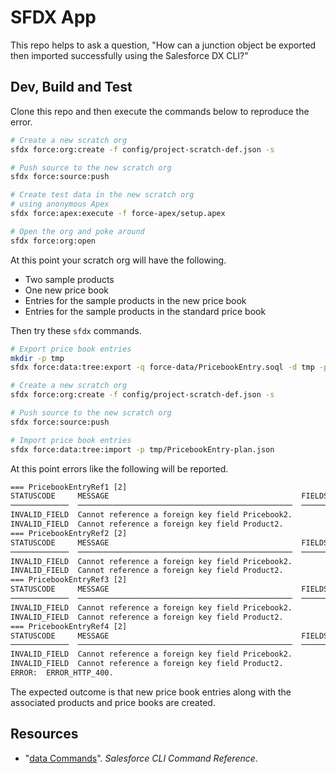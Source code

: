# SFDX App

This repo helps to ask a question, "How can a junction object be exported
then imported successfully using the Salesforce DX CLI?"

## Dev, Build and Test

Clone this repo and then execute the commands below to reproduce the error.

```bash
# Create a new scratch org
sfdx force:org:create -f config/project-scratch-def.json -s

# Push source to the new scratch org
sfdx force:source:push

# Create test data in the new scratch org
# using anonymous Apex
sfdx force:apex:execute -f force-apex/setup.apex

# Open the org and poke around
sfdx force:org:open
```

At this point your scratch org will have the following.

* Two sample products
* One new price book
* Entries for the sample products in the new price book
* Entries for the sample products in the standard price book

Then try these `sfdx` commands.

```bash
# Export price book entries
mkdir -p tmp
sfdx force:data:tree:export -q force-data/PricebookEntry.soql -d tmp -p

# Create a new scratch org
sfdx force:org:create -f config/project-scratch-def.json -s

# Push source to the new scratch org
sfdx force:source:push

# Import price book entries
sfdx force:data:tree:import -p tmp/PricebookEntry-plan.json
```

At this point errors like the following will be reported.

```txt
=== PricebookEntryRef1 [2]
STATUSCODE     MESSAGE                                           FIELDS
─────────────  ────────────────────────────────────────────────  ──────
INVALID_FIELD  Cannot reference a foreign key field Pricebook2.
INVALID_FIELD  Cannot reference a foreign key field Product2.
=== PricebookEntryRef2 [2]
STATUSCODE     MESSAGE                                           FIELDS
─────────────  ────────────────────────────────────────────────  ──────
INVALID_FIELD  Cannot reference a foreign key field Pricebook2.
INVALID_FIELD  Cannot reference a foreign key field Product2.
=== PricebookEntryRef3 [2]
STATUSCODE     MESSAGE                                           FIELDS
─────────────  ────────────────────────────────────────────────  ──────
INVALID_FIELD  Cannot reference a foreign key field Pricebook2.
INVALID_FIELD  Cannot reference a foreign key field Product2.
=== PricebookEntryRef4 [2]
STATUSCODE     MESSAGE                                           FIELDS
─────────────  ────────────────────────────────────────────────  ──────
INVALID_FIELD  Cannot reference a foreign key field Pricebook2.
INVALID_FIELD  Cannot reference a foreign key field Product2.
ERROR:  ERROR_HTTP_400.
```

The expected outcome is that new price book entries along with the associated
products and price books are created.

## Resources

* "[data Commands][1]". _Salesforce CLI Command Reference_.

[1]: https://developer.salesforce.com/docs/atlas.en-us.sfdx_cli_reference.meta/sfdx_cli_reference/cli_reference_force_data.htm
